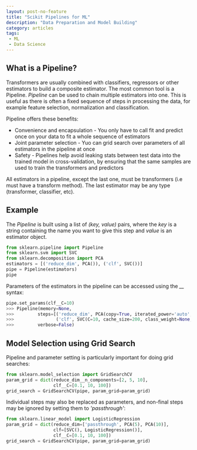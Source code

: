 ```yaml
---
layout: post-no-feature
title: "Scikit Pipelines for ML"
description: "Data Preparation and Model Building"
category: articles
tags:
 - ML
 - Data Science
---
```

## What is a Pipeline?
Transformers are usually combined with classifiers, regressors or other estimators to build a composite estimator. The most common tool is a Pipeline. *Pipeline* can be used to chain multiple estimators into one. This is useful as there is often a fixed sequence of steps in processing the data, for example feature selection, normalization and classification.

Pipeline offers these benefits:
* Convenience and encapsulation - You only have to call fit and predict once on your data to fit a whole sequence of estimators
* Joint parameter selection - Yuo can grid search over parameters of all estimators in the pipeline at once
* Safety - Pipelines help avoid leaking stats between test data into the trained model in cross-validation, by ensuring that the same samples are used to train the transformers and predictors

All estimators in a pipeline, except the last one, must be transformers (i.e must have a transform method). The last estimator may be any type (transformer, classifier, etc).

## Example
The *Pipeline* is built using a list of *(key, value)* pairs, where the *key* is a string containing the name you want to give this step and *value* is an estimator object.

```python
from sklearn.pipeline import Pipeline
from sklearn.svm import SVC
from sklearn.decomposition import PCA
estimators = [('reduce_dim', PCA()), ('clf', SVC())]
pipe = Pipeline(estimators)
pipe 
```

Parameters of the estimators in the pipeline can be accessed using the *<estimator>__<parameter>* syntax:
```python
pipe.set_params(clf__C=10)
>>> Pipeline(memory=None,
>>>         steps=[('reduce_dim', PCA(copy=True, iterated_power='auto',...)),
>>>                ('clf', SVC(C=10, cache_size=200, class_weight=None,...))],
>>>         verbose=False)
```

## Model Selection using Grid Search

Pipeline and parameter setting is particularly important for doing grid searches:
```python
from sklearn.model_selection import GridSearchCV
param_grid = dict(reduce_dim__n_components=[2, 5, 10],
                  clf__C=[0.1, 10, 100])
grid_search = GridSearchCV(pipe, param_grid=param_grid)
```
Individual steps may also be replaced as parameters, and non-final steps may be ignored by setting them to *'passthrough'*:
```python
from sklearn.linear_model import LogisticRegression
param_grid = dict(reduce_dim=['passthrough', PCA(5), PCA(10)],
                  clf=[SVC(), LogisticRegression()],
                  clf__C=[0.1, 10, 100])
grid_search = GridSearchCV(pipe, param_grid=param_grid)
```




